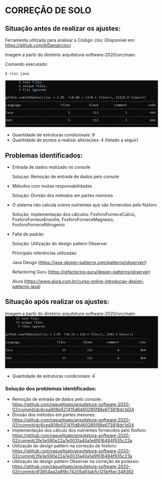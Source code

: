 # CORREÇÃO DE SOLO

## Situação antes de realizar os ajustes:
Ferramenta utilizada para analisar o Código: cloc (Disponível em: https://github.com/AlDanial/cloc)

Imagem a partir do diretório arquitetura-software-2020/src/main:

Comando executado:
```sh
$ cloc java
```
![](images/cloc-pastajava-antes.jpeg)
- Quantidade de estruturas condicionais: 9
- Quantidade de pontos a realizar alterações: 4 (listado a seguir)

## Problemas identificados:
- Entrada de dados realizado no console
  
  Soluçao: Remoção de entrada de dados pelo console
  
- Métodos com muitas responsabilidades
  
  Solução: Divisão dos métodos em partes menores
  
- O sistema não calcula outros nutrientes que são fornecidos pelo fósforo
  
  Solução: implementação dos cálculos: FosforoForneceCalcio, FosforoForneceEnxofre, FosforoForneceMagnesio, FosforoForneceNitrogenio
- Falta de padrão
  
  Solução: Utilização do design pattern Observer
  
  Principais referências utilizadas:
  
  Java Design (https://java-design-patterns.com/patterns/observer/)
  
  Refactoring Guru (https://refactoring.guru/design-patterns/observer)
  
  Alura (https://www.alura.com.br/curso-online-introducao-design-patterns-java)

## Situação após realizar os ajustes:

Imagem a partir do diretório arquitetura-software-2020/src/main:
![](images/cloc-pasta-java-depois.jpeg)
- Quantidade de estruturas condicionais: 4
### Solução dos problemas identificados:
- Remoção de entrada de dados pelo console: https://github.com/raqueltsato/arquitetura-software-2020-02/commit/dc6cea908e521415d8460285f88e673818dc1d24
- Divisão dos métodos em partes menores: https://github.com/raqueltsato/arquitetura-software-2020-02/commit/dc6cea908e521415d8460285f88e673818dc1d24
- Implementação dos cálculo dos nutrientes fornecidos pelo fósforo: https://github.com/raqueltsato/arquitetura-software-2020-02/commit/2fe3e590e22a7e0031a40a1e6f616484f935c23a
- Utilização do design pattern na correção de fósforo: https://github.com/raqueltsato/arquitetura-software-2020-02/commit/2fe3e590e22a7e0031a40a1e6f616484f935c23a
- Utilização do design pattern Observer na correção de potássio: https://github.com/raqueltsato/arquitetura-software-2020-02/commit/df3854aa2a8f8c74205a93ab5c125bf6ec348392
